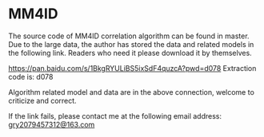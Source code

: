 # MM4ID

The source code of MM4ID correlation algorithm can be found in master. Due to the large data, the author has stored the data and related models in the following link.
Readers who need it please download it by themselves.

https://pan.baidu.com/s/1BkgRYULiBS5ixSdF4quzcA?pwd=d078 
Extraction code is: d078 

Algorithm related model and data are in the above connection, welcome to criticize and correct.

If the link fails, please contact me at the following email address: gry2079457312@163.com

